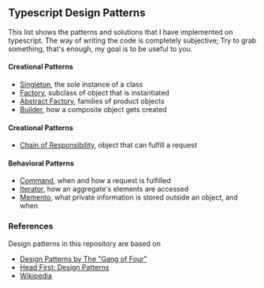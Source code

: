 ## Typescript Design Patterns

This list shows the patterns and solutions that I have implemented on typescript.
The way of writing the code is completely subjective; Try to grab something, that's enough,
my goal is to be useful to you.

#### Creational Patterns

- [Singleton], the sole instance of a class
- [Factory], subclass of object that is instantiated
- [Abstract Factory], families of product objects
- [Builder], how a composite object gets created

#### Creational Patterns

- [Chain of Responsibility], object that can fulfill a request

#### Behavioral Patterns

- [Command], when and how a request is fulfilled
- [Iterator], how an aggregate's elements are accessed
- [Memento], what private information is stored outside an object, and when

### References

Design patterns in this repository are based on

- [Design Patterns by The "Gang of Four"]
- [Head First: Design Patterns]
- [Wikipedia]

[design patterns by the "gang of four"]: https://en.wikipedia.org/wiki/Design_Patterns
[head first: design patterns]: http://www.headfirstlabs.com/books/hfdp/
[wikipedia]: https://en.wikipedia.org/wiki/Software_design_pattern

[abstract factory]: https://github.com/mthnglac/CodingFundamentals/tree/master/design-patterns/typescript/abstract-factory
[builder]: https://github.com/mthnglac/CodingFundamentals/tree/master/design-patterns/typescript/builder
[chain of responsibility]: https://github.com/mthnglac/CodingFundamentals/tree/master/design-patterns/typescript/chain-of-responsibility
[command]: https://github.com/mthnglac/CodingFundamentals/tree/master/design-patterns/typescript/command
[factory]: https://github.com/mthnglac/CodingFundamentals/tree/master/design-patterns/typescript/factory
[iterator]: https://github.com/mthnglac/CodingFundamentals/tree/master/design-patterns/typescript/iterator
[memento]: https://github.com/mthnglac/CodingFundamentals/tree/master/design-patterns/typescript/memento
[singleton]: https://github.com/mthnglac/CodingFundamentals/tree/master/design-patterns/typescript/singleton
